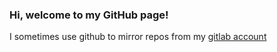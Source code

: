 ### Hi, welcome to my GitHub page!

I sometimes use github to mirror repos from my [gitlab account](https://gitlab.com/francicoria)

